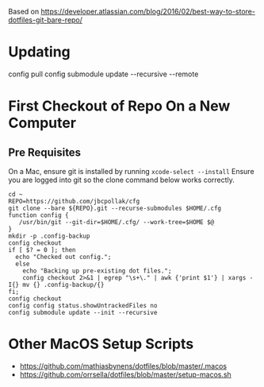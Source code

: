 Based on https://developer.atlassian.com/blog/2016/02/best-way-to-store-dotfiles-git-bare-repo/


# Updating

config pull
config submodule update --recursive --remote

# First Checkout of Repo On a New Computer

## Pre Requisites
On a Mac, ensure git is installed by running `xcode-select --install`
Ensure you are logged into git so the clone command below works correctly.

```
cd ~
REPO=https://github.com/jbcpollak/cfg
git clone --bare ${REPO}.git --recurse-submodules $HOME/.cfg
function config {
   /usr/bin/git --git-dir=$HOME/.cfg/ --work-tree=$HOME $@
}
mkdir -p .config-backup
config checkout
if [ $? = 0 ]; then
  echo "Checked out config.";
  else
    echo "Backing up pre-existing dot files.";
    config checkout 2>&1 | egrep "\s+\." | awk {'print $1'} | xargs -I{} mv {} .config-backup/{}
fi;
config checkout
config config status.showUntrackedFiles no
config submodule update --init --recursive
```


# Other MacOS Setup Scripts

* https://github.com/mathiasbynens/dotfiles/blob/master/.macos
* https://github.com/orrsella/dotfiles/blob/master/setup-macos.sh

